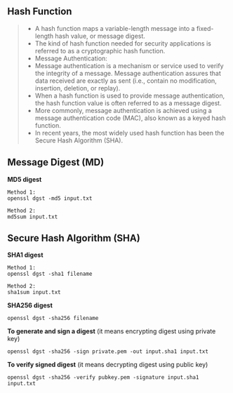 ## Hash Function

> - A hash function maps a variable-length message into a fixed-length hash value, or message digest.
> - The kind of hash function needed for security applications is referred to as a cryptographic hash function.
> - Message Authentication: 
> - Message authentication is a mechanism or service used to verify the integrity of a message. Message authentication assures that data received are exactly as sent (i.e., contain no modification, insertion, deletion, or replay).
> - When a hash function is used to provide message authentication, the hash function value is often referred to as a message digest.
> - More commonly, message authentication is achieved using a message authentication code (MAC), also known as a keyed hash function.
> - In recent years, the most widely used hash function has been the Secure Hash Algorithm (SHA).

## Message Digest (MD)

**MD5 digest**

```
Method 1:
openssl dgst -md5 input.txt
```
```
Method 2: 
md5sum input.txt
```

## Secure Hash Algorithm (SHA)

**SHA1 digest**

```
Method 1: 
openssl dgst -sha1 filename
```

```
Method 2: 
sha1sum input.txt
```

**SHA256 digest**

``openssl dgst -sha256 filename``

**To generate and sign a digest** (it means encrypting digest using private key)

``openssl dgst -sha256 -sign private.pem -out input.sha1 input.txt``

**To verify signed digest** (it means decrypting digest using public key)

``openssl dgst -sha256 -verify pubkey.pem -signature input.sha1 input.txt``
